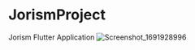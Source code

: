 # JorismProject
Jorism Flutter Application
![Screenshot_1691928996](https://github.com/MoHourani01/JorismProject/assets/107341180/9b2ea587-1948-42e5-a129-60fe18cb35dc)
